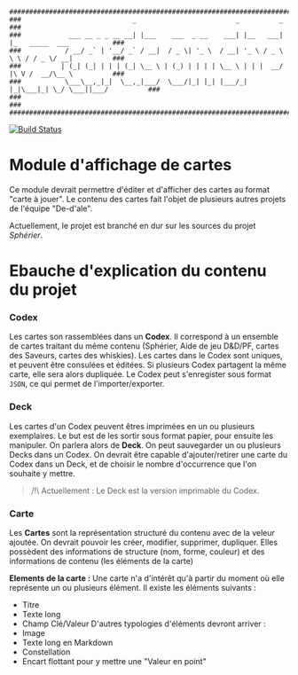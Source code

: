 ```
###################################################################################################
###                            _                         _          _                           ### 
###            ___ __ _ _ __ __| |___    ___  _ __    ___| |__   ___| |_   _____  ___           ###
###           / __/ _` | '__/ _` / __|  / _ \| '_ \  / __| '_ \ / _ \ \ \ / / _ \/ __|          ###
###          | (_| (_| | | | (_| \__ \ | (_) | | | | \__ \ | | |  __/ |\ V /  __/\__ \          ###
###           \___\__,_|_|  \__,_|___/  \___/|_| |_| |___/_| |_|\___|_| \_/ \___||___/          ###
###                                                                                             ###
###################################################################################################
```

[![Build Status](https://travis-ci.com/de-dale/cards-on-shelves.svg?branch=develop)](https://travis-ci.com/de-dale/cards-on-shelves)

# Module d'affichage de cartes

Ce module devrait permettre d'éditer et d'afficher des cartes au format "carte à jouer".
Le contenu des cartes fait l'objet de plusieurs autres projets de l'équipe "De-d'ale".

Actuellement, le projet est branché en dur sur les sources du projet _Sphérier_.

# Ebauche d'explication du contenu du projet

### Codex
Les cartes son rassemblées dans un **Codex**. Il correspond à un ensemble de cartes traitant du même contenu (Sphérier, Aide de jeu D&D/PF, cartes des Saveurs, cartes des whiskies). Les cartes dans le Codex sont uniques, et peuvent être consulées et éditées. Si plusieurs Codex partagent la même carte, elle sera alors dupliquée.
Le Codex peut s'enregister sous format `JSON`, ce qui permet de l'importer/exporter.

### Deck
Les cartes d'un Codex peuvent êtres imprimées en un ou plusieurs exemplaires. Le but est de les sortir sous format papier, pour ensuite les manipuler. On parlera alors de **Deck**.
On peut sauvegarder un ou plusieurs Decks dans un Codex. On devrait être capable d'ajouter/retirer une carte du Codex dans un Deck, et de choisir le nombre d'occurrence que l'on souhaite y mettre.
> /!\ Actuellement : Le Deck est la version imprimable du Codex.

### Carte
Les **Cartes** sont la représentation structuré du contenu avec de la veleur ajoutée.
On devrait pouvoir les créer, modifier, supprimer, dupliquer.
Elles possèdent des informations de structure (nom, forme, couleur) et des informations de contenu (les éléments de la carte)

**Elements de la carte :**
Une carte n'a d'intérêt qu'à partir du moment où elle représente un ou plusieurs élément. Il existe les éléments suivants :
- Titre
- Texte long
- Champ Clé/Valeur
D'autres typologies d'éléments devront arriver :
- Image
- Texte long en Markdown
- Constellation
- Encart flottant pour y mettre une "Valeur en point"
